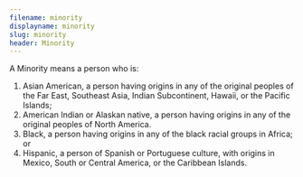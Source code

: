 ```yaml
---
filename: minority
displayname: minority
slug: minority
header: Minority
---
```


A Minority means a person who is:

1. Asian American, a person having origins in any of the original peoples of the Far East, Southeast Asia, Indian Subcontinent, Hawaii, or the Pacific Islands;
2. American Indian or Alaskan native, a person having origins in any of the original peoples of North America.
3. Black, a person having origins in any of the black racial groups in Africa; or
4. Hispanic, a person of Spanish or Portuguese culture, with origins in Mexico, South or Central America, or the Caribbean Islands.
